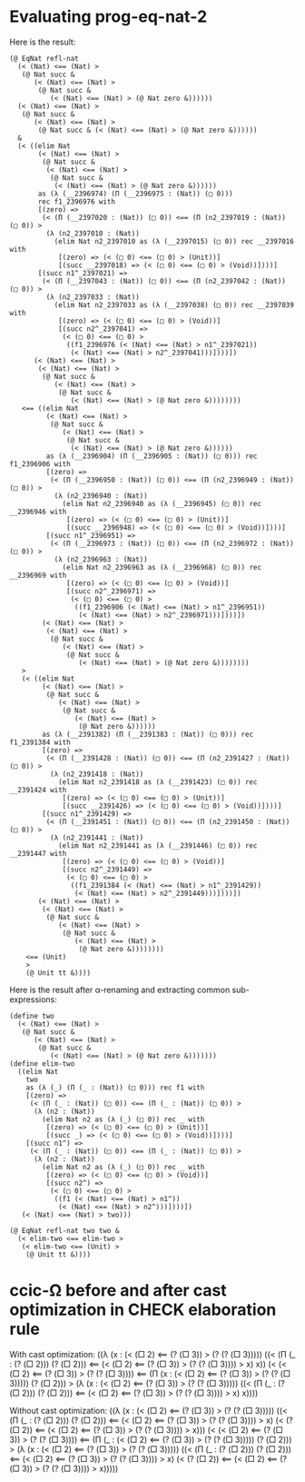 # Evaluating prog-eq-nat-2

Here is the result:
```
(@ EqNat refl-nat
  (< (Nat) <== (Nat) >
   (@ Nat succ & 
      (< (Nat) <== (Nat) > 
       (@ Nat succ & 
          (< (Nat) <== (Nat) > (@ Nat zero &))))))
  (< (Nat) <== (Nat) >
   (@ Nat succ & 
      (< (Nat) <== (Nat) >
       (@ Nat succ & (< (Nat) <== (Nat) > (@ Nat zero &))))))
  &
  (< ((elim Nat 
       (< (Nat) <== (Nat) > 
        (@ Nat succ & 
         (< (Nat) <== (Nat) > 
          (@ Nat succ & 
           (< (Nat) <== (Nat) > (@ Nat zero &))))))
       as (λ (__2396974) (Π (__2396975 : (Nat)) (□ 0)))
       rec f1_2396976 with 
       [(zero) => 
        (< (Π (__2397020 : (Nat)) (□ 0)) <== (Π (n2_2397019 : (Nat)) (□ 0)) >
         (λ (n2_2397010 : (Nat))
           (elim Nat n2_2397010 as (λ (__2397015) (□ 0)) rec __2397016 with
            [(zero) => (< (□ 0) <== (□ 0) > (Unit))]
            [(succ __2397018) => (< (□ 0) <== (□ 0) > (Void))])))]
       [(succ n1^_2397021) =>
        (< (Π (__2397043 : (Nat)) (□ 0)) <== (Π (n2_2397042 : (Nat)) (□ 0)) >
         (λ (n2_2397033 : (Nat))
           (elim Nat n2_2397033 as (λ (__2397038) (□ 0)) rec __2397039 with
            [(zero) => (< (□ 0) <== (□ 0) > (Void))]
            [(succ n2^_2397041) => 
             (< (□ 0) <== (□ 0) > 
              ((f1_2396976 (< (Nat) <== (Nat) > n1^_2397021))
               (< (Nat) <== (Nat) > n2^_2397041)))])))])
      (< (Nat) <== (Nat) > 
       (< (Nat) <== (Nat) > 
        (@ Nat succ & 
           (< (Nat) <== (Nat) > 
            (@ Nat succ & 
               (< (Nat) <== (Nat) > (@ Nat zero &))))))))
   <== ((elim Nat 
         (< (Nat) <== (Nat) >
          (@ Nat succ & 
             (< (Nat) <== (Nat) > 
              (@ Nat succ & 
               (< (Nat) <== (Nat) > (@ Nat zero &))))))
         as (λ (__2396904) (Π (__2396905 : (Nat)) (□ 0))) rec f1_2396906 with 
         [(zero) => 
          (< (Π (__2396950 : (Nat)) (□ 0)) <== (Π (n2_2396949 : (Nat)) (□ 0)) >
           (λ (n2_2396940 : (Nat))
             (elim Nat n2_2396940 as (λ (__2396945) (□ 0)) rec __2396946 with 
              [(zero) => (< (□ 0) <== (□ 0) > (Unit))]
              [(succ __2396948) => (< (□ 0) <== (□ 0) > (Void))])))]
         [(succ n1^_2396951) => 
          (< (Π (__2396973 : (Nat)) (□ 0)) <== (Π (n2_2396972 : (Nat)) (□ 0)) >
           (λ (n2_2396963 : (Nat))
             (elim Nat n2_2396963 as (λ (__2396968) (□ 0)) rec __2396969 with 
              [(zero) => (< (□ 0) <== (□ 0) > (Void))]
              [(succ n2^_2396971) =>
               (< (□ 0) <== (□ 0) > 
                ((f1_2396906 (< (Nat) <== (Nat) > n1^_2396951))
                 (< (Nat) <== (Nat) > n2^_2396971)))])))])
        (< (Nat) <== (Nat) > 
         (< (Nat) <== (Nat) > 
          (@ Nat succ &
             (< (Nat) <== (Nat) > 
              (@ Nat succ & 
                 (< (Nat) <== (Nat) > (@ Nat zero &)))))))) 
   > 
   (< ((elim Nat 
        (< (Nat) <== (Nat) > 
         (@ Nat succ & 
            (< (Nat) <== (Nat) >
             (@ Nat succ &
                (< (Nat) <== (Nat) > 
                 (@ Nat zero &))))))
        as (λ (__2391382) (Π (__2391383 : (Nat)) (□ 0))) rec f1_2391384 with
        [(zero) => 
         (< (Π (__2391428 : (Nat)) (□ 0)) <== (Π (n2_2391427 : (Nat)) (□ 0)) >
          (λ (n2_2391418 : (Nat))
            (elim Nat n2_2391418 as (λ (__2391423) (□ 0)) rec __2391424 with 
             [(zero) => (< (□ 0) <== (□ 0) > (Unit))]
             [(succ __2391426) => (< (□ 0) <== (□ 0) > (Void))])))]
        [(succ n1^_2391429) => 
         (< (Π (__2391451 : (Nat)) (□ 0)) <== (Π (n2_2391450 : (Nat)) (□ 0)) >
          (λ (n2_2391441 : (Nat))
            (elim Nat n2_2391441 as (λ (__2391446) (□ 0)) rec __2391447 with 
             [(zero) => (< (□ 0) <== (□ 0) > (Void))]
             [(succ n2^_2391449) => 
              (< (□ 0) <== (□ 0) > 
               ((f1_2391384 (< (Nat) <== (Nat) > n1^_2391429))
                (< (Nat) <== (Nat) > n2^_2391449)))])))])
       (< (Nat) <== (Nat) > 
        (< (Nat) <== (Nat) > 
         (@ Nat succ & 
            (< (Nat) <== (Nat) > 
             (@ Nat succ & 
                (< (Nat) <== (Nat) > 
                 (@ Nat zero &))))))))
    <== (Unit) 
    > 
    (@ Unit tt &))))
```

Here is the result after α-renaming and extracting common sub-expressions:
```
(define two 
  (< (Nat) <== (Nat) >
   (@ Nat succ & 
      (< (Nat) <== (Nat) > 
       (@ Nat succ & 
          (< (Nat) <== (Nat) > (@ Nat zero &)))))))
(define elim-two
  ((elim Nat 
    two
    as (λ (_) (Π (_ : (Nat)) (□ 0))) rec f1 with 
    [(zero) => 
     (< (Π (_ : (Nat)) (□ 0)) <== (Π (_ : (Nat)) (□ 0)) >
      (λ (n2 : (Nat))
        (elim Nat n2 as (λ (_) (□ 0)) rec _ with
         [(zero) => (< (□ 0) <== (□ 0) > (Unit))]
         [(succ _) => (< (□ 0) <== (□ 0) > (Void))])))]
    [(succ n1^) =>
     (< (Π (_ : (Nat)) (□ 0)) <== (Π (_ : (Nat)) (□ 0)) >
      (λ (n2 : (Nat))
        (elim Nat n2 as (λ (_) (□ 0)) rec _ with
         [(zero) => (< (□ 0) <== (□ 0) > (Void))]
         [(succ n2^) => 
          (< (□ 0) <== (□ 0) > 
           ((f1 (< (Nat) <== (Nat) > n1^))
            (< (Nat) <== (Nat) > n2^)))])))])
   (< (Nat) <== (Nat) > two)))

(@ EqNat refl-nat two two &
  (< elim-two <== elim-two > 
   (< elim-two <== (Unit) > 
    (@ Unit tt &))))
```

# ccic-Ω before and after cast optimization in CHECK elaboration rule

With cast optimization:
((λ (x : (< (□ 2) <== (? (□ 3)) > (? (? (□ 3)))))
   ((< (Π (_ : (? (□ 2))) (? (□ 2))) <== (< (□ 2) <== (? (□ 3)) > (? (? (□ 3)))) > x)
    x))
 (< (< (□ 2) <== (? (□ 3)) > (? (? (□ 3)))) 
    <== 
    (Π (x : (< (□ 2) <== (? (□ 3)) > (? (? (□ 3))))) (? (□ 2))) > 
  (λ (x : (< (□ 2) <== (? (□ 3)) > (? (? (□ 3)))))
    ((< (Π (_ : (? (□ 2))) (? (□ 2))) <== (< (□ 2) <== (? (□ 3)) > (? (? (□ 3)))) > x)
     x))))

Without cast optimization:
((λ (x : (< (□ 2) <== (? (□ 3)) > (? (? (□ 3)))))
   ((< (Π (_ : (? (□ 2))) (? (□ 2))) <== (< (□ 2) <== (? (□ 3)) > (? (? (□ 3)))) > x)
    (< (? (□ 2)) <== (< (□ 2) <== (? (□ 3)) > (? (? (□ 3)))) > x)))
 (< (< (□ 2) <== (? (□ 3)) > (? (? (□ 3))))
    <== 
    (Π (_ : (< (□ 2) <== (? (□ 3)) > (? (? (□ 3))))) (? (□ 2))) >
  (λ (x : (< (□ 2) <== (? (□ 3)) > (? (? (□ 3)))))
    ((< (Π (_ : (? (□ 2))) (? (□ 2))) <== (< (□ 2) <== (? (□ 3)) > (? (? (□ 3)))) > x)
     (< (? (□ 2)) <== (< (□ 2) <== (? (□ 3)) > (? (? (□ 3)))) > x)))))
